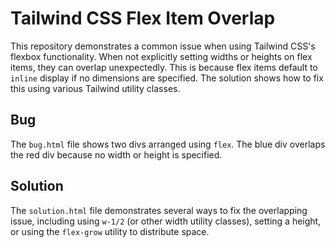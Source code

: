 # Tailwind CSS Flex Item Overlap
This repository demonstrates a common issue when using Tailwind CSS's flexbox functionality.  When not explicitly setting widths or heights on flex items, they can overlap unexpectedly. This is because flex items default to `inline` display if no dimensions are specified.  The solution shows how to fix this using various Tailwind utility classes.

## Bug
The `bug.html` file shows two divs arranged using `flex`. The blue div overlaps the red div because no width or height is specified. 

## Solution
The `solution.html` file demonstrates several ways to fix the overlapping issue, including using `w-1/2` (or other width utility classes), setting a height, or using the `flex-grow` utility to distribute space.